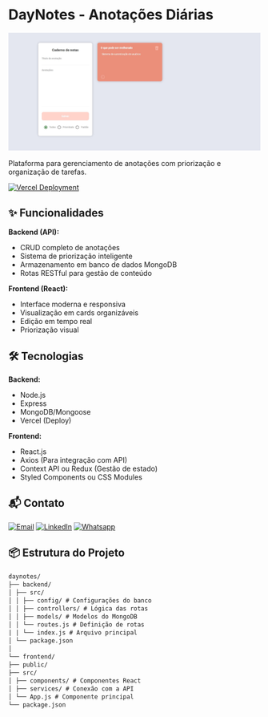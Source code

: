 # DayNotes - Anotações Diárias

![Demo](./front/public/readme/2025-05-03%2022.25.45%20day-notes-client.vercel.app%202d0acfae2b0b.jpg)

Plataforma para gerenciamento de anotações com priorização e organização de tarefas.

[![Vercel Deployment](https://img.shields.io/badge/Deployed_on-Vercel-black?style=for-the-badge&logo=vercel)](https://day-notes-client.vercel.app)

## ✨ Funcionalidades

**Backend (API):**

- CRUD completo de anotações
- Sistema de priorização inteligente
- Armazenamento em banco de dados MongoDB
- Rotas RESTful para gestão de conteúdo

**Frontend (React):**

- Interface moderna e responsiva
- Visualização em cards organizáveis
- Edição em tempo real
- Priorização visual

## 🛠 Tecnologias

**Backend:**

- Node.js
- Express
- MongoDB/Mongoose
- Vercel (Deploy)

**Frontend:**

- React.js
- Axios (Para integração com API)
- Context API ou Redux (Gestão de estado)
- Styled Components ou CSS Modules

## 📬 Contato

[![Email](https://img.shields.io/badge/-Gmail-%23333?style=for-the-badge&logo=gmail&logoColor=white)](https://mailto:emerson.sineziio@gmail.com/) [![LinkedIn](https://img.shields.io/badge/-LinkedIn-%230077B5?style=for-the-badge&logo=linkedin&logoColor=white)](https://www.linkedin.com/in/emerson-sineziio) [![Whatsapp](https://img.shields.io/badge/WhatsApp-25D366?style=for-the-badge&logo=whatsapp&logoColor=white)](https://wa.me/5585992846060)

## 📦 Estrutura do Projeto

```
daynotes/
├── backend/
│ ├── src/
│ │ ├── config/ # Configurações do banco
│ │ ├── controllers/ # Lógica das rotas
│ │ ├── models/ # Modelos do MongoDB
│ │ └── routes.js # Definição de rotas
| | └── index.js # Arquivo principal
│ └── package.json
│
└── frontend/
├── public/
├── src/
│ ├── components/ # Componentes React
│ ├── services/ # Conexão com a API
│ └── App.js # Componente principal
└── package.json
```
